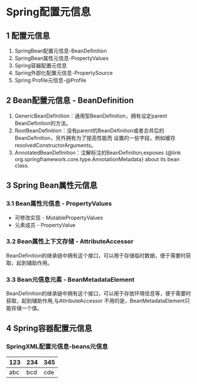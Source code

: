 # Spring配置元信息
## 1 配置元信息
1. SpringBean配置元信息-BeanDefinition
2. SpringBean属性元信息-PropertyValues
3. Spring容器配置元信息
4. Spring外部化配置元信息-PropertySource
5. Spring Profile元信息-@Profile

## 2 Bean配置元信息 - BeanDefinition
1. GenericBeanDefinition：通用型BeanDefinition，拥有设定parent BeanDefinition的方法。
2. RootBeanDefinition：没有parent的BeanDefinition或者合并后的BeanDefinition，另外拥有为了提高性能而
设置的一些字段，例如缓存resolvedConstructorArguments。
3. AnnotatedBeanDefinition：注解标注的BeanDefinition,exposes {@link org.springframework.core.type.AnnotationMetadata}
about its bean class.

## 3 Spring Bean属性元信息
### 3.1 Bean属性元信息 - PropertyValues
+ 可修改实现 - MutablePropertyValues
+ 元素成员 - PropertyValue

### 3.2 Bean属性上下文存储 - AttributeAccessor
BeanDefinition的继承链中拥有这个接口，可以用于存储临时数据，便于需要时获取，起到辅助作用。
### 3.3 Bean元信息元素 - BeanMetadataElement
BeanDefinition的继承链中拥有这个接口，可以用于存放环境信息等，便于需要时获取，起到辅助作用,与AttributeAccessor
不用的是，BeanMetadataElement只能存储一个值。

## 4 Spring容器配置元信息
### SpringXML配置元信息-beans元信息

|123|234|345|
|:-|:-|:-|
|abc|bcd|cde|
